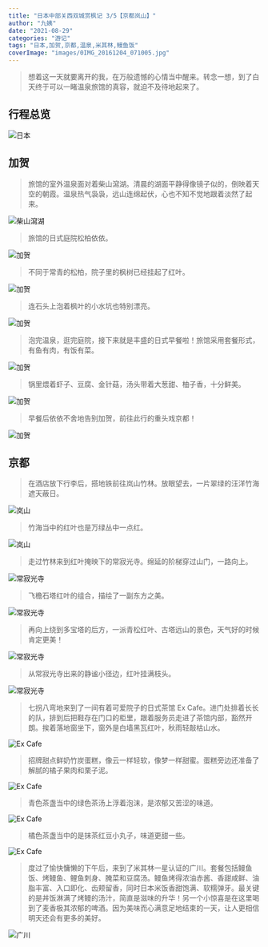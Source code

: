 ```yaml
---
title: "日本中部关西双城赏枫记 3/5【京都岚山】"
author: "九姨"
date: "2021-08-29"
categories: "游记"
tags: "日本,加贺,京都,温泉,米其林,鳗鱼饭"
coverImage: "images/0IMG_20161204_071005.jpg"
---
```


>想着这一天就要离开的我，在万般遗憾的心情当中醒来。转念一想，到了白天终于可以一睹温泉旅馆的真容，就迫不及待地起来了。

## 行程总览

![日本](images/japan-2016.jpg)

## 加贺

>旅馆的室外温泉面对着柴山瀉湖。清晨的湖面平静得像镜子似的，倒映着天空的朝霞。温泉热气袅袅，远山连绵起伏，心也不知不觉地跟着淡然了起来。

![柴山瀉湖](images/0IMG_20161203_224834.jpg)

>旅馆的日式庭院松柏依依。

![加贺](images/IMG_20161203_233047.jpg)

>不同于常青的松柏，院子里的枫树已经挂起了红叶。

![加贺](images/0IMG_20161203_232547.jpg)

>连石头上泡着枫叶的小水坑也特别漂亮。

![加贺](images/0IMG_20161203_233035.jpg)

>泡完温泉，逛完庭院，接下来就是丰盛的日式早餐啦！旅馆采用套餐形式，有鱼有肉，有饭有菜。

![加贺](images/0IMG_20161204_081105.jpg)

>锅里煨着虾子、豆腐、金针菇，汤头带着大葱甜、柚子香，十分鲜美。

![加贺](images/0IMG_20161204_081109.jpg)

>早餐后依依不舍地告别加贺，前往此行的重头戏京都！

![加贺](images/20181103_184532.jpg)

## 京都

>在酒店放下行李后，搭地铁前往岚山竹林。放眼望去，一片翠绿的汪洋竹海遮天蔽日。

![岚山](images/0IMG_20161204_063056.jpg)

>竹海当中的红叶也是万绿丛中一点红。

![岚山](images/IMG_20161204_062145.jpg)

>走过竹林来到红叶掩映下的常寂光寺。绵延的阶梯穿过山门，一路向上。

![常寂光寺](images/IMG_20161204_065133.jpg)

>飞檐石塔红叶的组合，描绘了一副东方之美。

![常寂光寺](images/IMG_20161204_070117.jpg)

>再向上绕到多宝塔的后方，一派青松红叶、古塔远山的景色，天气好的时候肯定更美！

![常寂光寺](images/0IMG_20161204_071005.jpg)

>从常寂光寺出来的静谧小径边，红叶挂满枝头。

![常寂光寺](images/0IMG_20161204_072626.jpg)

>七拐八弯地来到了一间有着可爱院子的日式茶馆 Ex Cafe。进门处排着长长的队，排到后把鞋存在门口的柜里，跟着服务员走进了茶馆内部，豁然开朗。挨着落地窗坐下，窗外是白墙黑瓦红叶，秋雨轻敲枯山水。

![Ex Cafe](images/0IMG_20161204_162203_HHT.jpg)

>招牌甜点鲜奶竹炭蛋糕，像云一样轻软，像梦一样甜蜜。蛋糕旁边还准备了解腻的橘子果肉和栗子泥。

![Ex Cafe](images/0IMG_20161204_083618.jpg)

>青色茶盏当中的绿色茶汤上浮着泡沫，是浓郁又苦涩的味道。

![Ex Cafe](images/IMG_20161204_083629.jpg)

>橘色茶盏当中的是抹茶红豆小丸子，味道更甜一些。

![Ex Cafe](images/0IMG_20161204_083650.jpg)

>度过了愉快慵懒的下午后，来到了米其林一星认证的广川。套餐包括鳗鱼饭、烤鳗鱼、鲤鱼刺身、腌菜和豆腐汤。鳗鱼烤得浓油赤酱、香甜咸鲜、油脂丰富、入口即化、齿颊留香，同时日本米饭香甜饱满、软糯弹牙。最关键的是丼饭淋满了烤鳗的汤汁，简直是滋味的升华！另一个小惊喜是在这里喝到了麦香极其浓郁的啤酒。因为美味而心满意足地结束的一天，让人更相信明天还会有更多的美好。

![广川](images/mmexport1480844727461.jpg)
